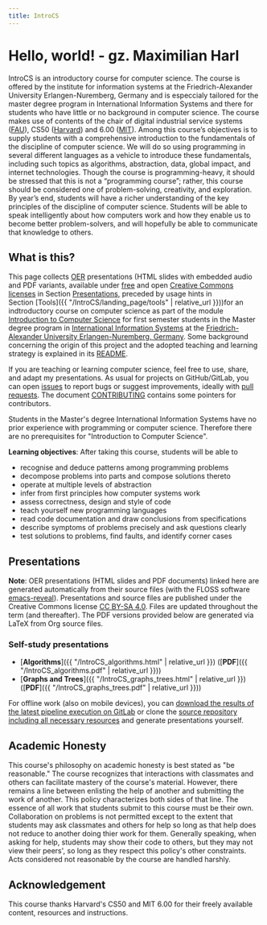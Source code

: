 ```yaml
---
title: IntroCS
---
```


# Hello, world! - gz. Maximilian Harl
IntroCS is an introductory course for computer science. The course is offered by the institute for information systems at the Friedrich-Alexander University Erlangen-Nuremberg, Germany and is especcialy tailored for the master degree program in International Information Systems and there for students who have little or no background in computer science. The course makes use of contents of the chair of digital industrial service systems ([FAU](https://www.fau.de/)), CS50 ([Harvard](https://www.harvard.edu/)) and 6.00 ([MIT](http://web.mit.edu/)).
Among this course’s objectives is to supply students with a comprehensive introduction to the fundamentals of the discipline of computer science. We will do so using programming in several different languages as a vehicle to introduce these fundamentals, including such topics as algorithms, abstraction, data, global impact, and internet technologies. Though the course is programming-heavy, it should be stressed that this is not a “programming course”; rather, this course should be considered one of problem-solving, creativity, and exploration. By year’s end, students will have a richer understanding of the key principles of the discipline of computer science. Students will be able to speak intelligently about how computers work and how they enable us to become better problem-solvers, and will hopefully be able to communicate that knowledge to others.

<!-- <iframe src="https://www.youtube.com/embed/tZxLMIk_SaY?playlist=GAB6Gm7pTTA"></iframe> -->


## What is this?
This page collects [OER](https://en.wikipedia.org/wiki/Open_educational_resources) 
presentations (HTML slides with embedded audio and PDF variants, available under
[free](https://en.wikipedia.org/wiki/Free_license) and open
[Creative Commons licenses](https://creativecommons.org/use-remix/cc-licenses/)
in Section [Presentations](#presentations), preceded by usage hints in
Section [Tools]({{ "/IntroCS/landing_page/tools" | relative_url }}))for an indtroductory course on computer science as part of the module
[Introduction to Computer Science](https://www.is.rw.fau.de/lehre/veranstaltungen/intro-to-cs/)
for first semester students in the Master degree program in
[International Information Systems](http://iis.fau.de/)
at the [Friedrich-Alexander University Erlangen-Nuremberg, Germany](https://www.fau.de/).
Some background concerning the origin of this project and the adopted
teaching and learning strategy is explained in its [README](https://github.com/EinGartenzwerg/EinGartenzwerg.github.io/blob/master/README.md).

If you are teaching or learning computer science, feel free to
use, share, and adapt my presentations.  As usual for projects on GitHub/GitLab,
you can open [issues](https://help.github.com/en/enterprise/2.15/user/articles/creating-an-issue)
to report bugs or suggest improvements, ideally
with [pull requests](https://help.github.com/en/github/collaborating-with-issues-and-pull-requests/merging-a-pull-request).
The document [CONTRIBUTING](https://github.com/EinGartenzwerg/EinGartenzwerg.github.io/blob/master/CONTRIBUTING.org)
contains some pointers for contributors.

Students in the Master's degree International Information Systems have no prior experience with programming or computer science. Therefore there are no prerequisites for "Introduction to Computer Science".

**Learning objectives**: After taking this course, students will be able to
- recognise and deduce patterns among programming problems
- decompose problems into parts and compose solutions thereto
- operate at multiple levels of abstraction
- infer from first principles how computer systems work
- assess correctness, design and style of code
- teach yourself new programming languages
- read code documentation and draw conclusions from specifications
- describe symptoms of problems precisely and ask questions clearly
- test solutions to problems, find faults, and identify corner cases

## Presentations
**Note**: OER presentations (HTML slides and PDF documents) linked
here are generated automatically from
their source files (with the FLOSS software
[emacs-reveal](https://gitlab.com/oer/emacs-reveal)).
Presentations and source files are published under the Creative
Commons license
[CC BY-SA 4.0](https://creativecommons.org/licenses/by-sa/4.0/).
Files are updated throughout the term (and thereafter).
The PDF versions provided below are generated via LaTeX from Org
source files.

### Self-study presentations
 - [**Algorithms**]({{ "/IntroCS_algorithms.html" | relative_url }}) ([**PDF**]({{ "/IntroCS_algorithms.pdf" | relative_url }}))
 - [**Graphs and Trees**]({{ "/IntroCS_graphs_trees.html" | relative_url }}) ([**PDF**]({{ "/IntroCS_graphs_trees.pdf" | relative_url }}))

For offline work (also on mobile devices), you can
[download the results of the latest pipeline execution on GitLab](https://gitlab.com/EinGartenzwerg/EinGartenzwerg-github-io/pipelines)
or clone the [source repository including all necessary resources](https://gitlab.com/EinGartenzwerg/EinGartenzwerg-github-io)
and generate presentations yourself.

## Academic Honesty
This course's philosophy on academic honesty is best stated as "be reasonable." The course recognizes that interactions with classmates and others can facilitate mastery of the course's material. However, there remains a line between enlisting the help of another and submitting the work of another. This policy characterizes both sides of that line.
The essence of all work that students submit to this course must be their own. Collaboration on problems is not permitted except to the extent that students may ask classmates and others for help so long as that help does not reduce to another doing thier work for them. Generally speaking, when asking for help, students may show their code to others, but they may not view their peers', so long as they respect this policy's other constraints.
Acts considered not reasonable by the course are handled harshly.

## Acknowledgement
This course thanks Harvard's CS50 and MIT 6.00 for their freely available content, resources and instructions.